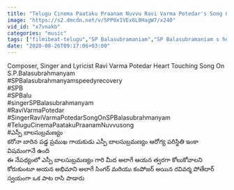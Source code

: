 ```yaml
---
title: "Telugu Cinema Paataku Praanam Nuvvu Ravi Varma Potedar's Song On SPB"
image: "https://s2.dmcdn.net/v/SPP0x1VEx6L8HagW7/x240"
vid_id: "x7vnakb"
categories: "music"
tags: ["filmibeat-telugu","SP Balasubramaniam","SP Balasubramaniam s health"]
date: "2020-08-26T09:17:06+03:00"
---
```

Composer, Singer and Lyricist Ravi Varma Potedar Heart Touching Song On S.P.Balasubrahmanyam   <br>#SPBalasubrahmanyamspeedyrecovery  <br>#SPB  <br>#SPBalu  <br>#singerSPBalasubrahmanyam   <br>#RaviVarmaPotedar  <br>#SingerRaviVarmaPotedarSongOnSPBalasubrahmanyam    <br>#TeluguCinemaPaatakuPraanamNuvvusong  <br>#ఎస్పీ బాలసుబ్రమణ్యం  <br>కరోనా బారిన పడ్డ ప్రముఖ గాయకుడు ఎస్పీ బాలసుబ్రమణ్యం ఆరోగ్య పరిస్థితి ఇంకా విషమంగానే ఉంది  <br>ఈ నేపథ్యంలో ఎస్పీ బాలసుబ్రమణ్యం గారి  మీద అలాగే ఆయన త్వరగా కోలుకోవాలని కోరుకుంటూ అయన అభిమాని అలాగే సింగర్ మరియు  కంపోజర్ అయిన రవివర్మ పోతేదార్ స్వయంగా ఒక పాట రాసి పాడారు

